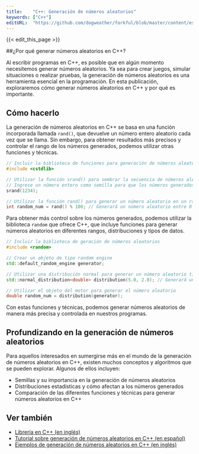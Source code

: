 ```yaml
---
title:    "C++: Generación de números aleatorios"
keywords: ["C++"]
editURL:  "https://github.com/dogweather/forkful/blob/master/content/es/cpp/generating-random-numbers.md"
---
```


{{< edit_this_page >}}

##¿Por qué generar números aleatorios en C++?

Al escribir programas en C++, es posible que en algún momento necesitemos generar números aleatorios. Ya sea para crear juegos, simular situaciones o realizar pruebas, la generación de números aleatorios es una herramienta esencial en la programación. En esta publicación, exploraremos cómo generar números aleatorios en C++ y por qué es importante.

## Cómo hacerlo

La generación de números aleatorios en C++ se basa en una función incorporada llamada `rand()`, que devuelve un número entero aleatorio cada vez que se llama. Sin embargo, para obtener resultados más precisos y controlar el rango de los números generados, podemos utilizar otras funciones y técnicas.

```C++
// Incluir la biblioteca de funciones para generación de números aleatorios
#include <cstdlib> 

// Utilizar la función srand() para sembrar la secuencia de números aleatorios
// Ingrese un número entero como semilla para que los números generados sean diferentes cada vez
srand(1234); 

// Utilizar la función rand() para generar un número aleatorio en un rango específico
int random_num = rand() % 100; // Generará un número aleatorio entre 0 y 99
```

Para obtener más control sobre los números generados, podemos utilizar la biblioteca `random` que ofrece C++, que incluye funciones para generar números aleatorios en diferentes rangos, distribuciones y tipos de datos.

```C++
// Incluir la biblioteca de geración de números aleatorios
#include <random>

// Crear un objeto de tipo random engine
std::default_random_engine generator; 

// Utilizar una distribución normal para generar un número aleatorio tipo double
std::normal_distribution<double> distribution(5.0, 2.0); // Generará un número aleatorio con una media de 5 y una desviación estándar de 2

// Utilizar el objeto del motor para generar el número aleatorio
double random_num = distribution(generator);
```

Con estas funciones y técnicas, podemos generar números aleatorios de manera más precisa y controlada en nuestros programas.

## Profundizando en la generación de números aleatorios

Para aquellos interesados en sumergirse más en el mundo de la generación de números aleatorios en C++, existen muchos conceptos y algoritmos que se pueden explorar. Algunos de ellos incluyen:

- Semillas y su importancia en la generación de números aleatorios
- Distribuciones estadísticas y cómo afectan a los números generados
- Comparación de las diferentes funciones y técnicas para generar números aleatorios en C++

## Ver también

- [Librería <random> en C++ (en inglés)](https://www.cplusplus.com/reference/random/)
- [Tutorial sobre generación de números aleatorios en C++ (en español)](https://programandala.net/es.program.random_in_c.plus.plus.html)
- [Ejemplos de generación de números aleatorios en C++ (en inglés)](https://www.geeksforgeeks.org/rand-and-srand-in-ccpp/)
